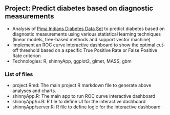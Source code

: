 ## Project: Predict diabetes based on diagnostic measurements
* Analysis of [Pima Indians Diabetes Data Set](https://archive.ics.uci.edu/ml/datasets/pima+indians+diabetes) to predict diabetes based on diagnostic measurements using various statistical learning techniques (linear models, tree-based methods and support vector machine)
* Implement an ROC curve interactive dashboard to show the optimal cut-off threshold based on a specific True Positive Rate or False Positive Rate criterion
* Technologies: R, shinnyApp, ggplot2, glmet, MASS, gbm

### List of files ###
* project.Rmd: The main project R markdown file to generate above analyses and charts.
* shinnyApp.R: The main app to run ROC curve interactive dashboard 
* shinnyApp/ui.R: R file to define UI for the interactive dashboard 
* shinnyApp/server.R: R file to define logic for the interactive dashboard 
